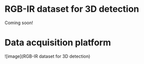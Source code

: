 # RGB-IR dataset for 3D detection
Coming soon!
# Data acquisition platform
![image](RGB-IR dataset for 3D detection)

